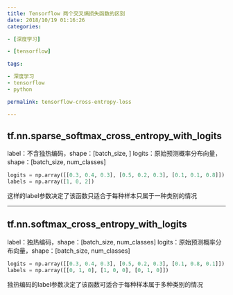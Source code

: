 ```yaml
---
title: Tensorflow 两个交叉熵损失函数的区别
date: 2018/10/19 01:16:26 
categories: 

- [深度学习]

- [tensorflow]

tags: 

- 深度学习
- tensorflow
- python

permalink: tensorflow-cross-entropy-loss

---
```


## tf.nn.sparse_softmax_cross_entropy_with_logits

label：不含独热编码，shape：[batch_size, ]
logits：原始预测概率分布向量，shape：[batch_size, num_classes]
```python
logits = np.array([[0.3, 0.4, 0.3], [0.5, 0.2, 0.3], [0.1, 0.1, 0.8]])
labels = np.array([1, 0, 2])
```
<!--more--> 

这样的label参数决定了该函数只适合于每种样本只属于一种类别的情况

----
## tf.nn.softmax_cross_entropy_with_logits
label：独热编码，shape：[batch_size, num_classes]
logits：原始预测概率分布向量，shape：[batch_size, num_classes]

```python
logits = np.array([[0.3, 0.4, 0.3], [0.5, 0.2, 0.3], [0.1, 0.8, 0.1]])
labels = np.array([[0, 1, 0], [1, 0, 0], [0, 1, 0]])
```
独热编码的label参数决定了该函数可适合于每种样本属于多种类别的情况
